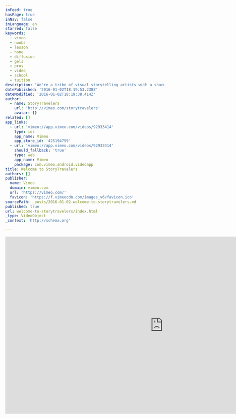 ```yaml
---
inFeed: true
hasPage: true
inNav: false
inLanguage: en
starred: false
keywords:
  - vimeo
  - noobs
  - lesson
  - hone
  - diffusion
  - gels
  - pros
  - video
  - school
  - tuition
description: "We're a tribe of visual storytelling artists with a shared passion for genuine travel experiences. Check out our stories. Http://storytravelers.com"
datePublished: '2016-01-02T18:19:53.238Z'
dateModified: '2016-01-02T18:19:38.414Z'
author:
  - name: StoryTravelers
    url: 'http://vimeo.com/storytravelers'
    avatar: {}
related: []
app_links:
  - url: 'vimeo://app.vimeo.com/videos/92933414'
    type: ios
    app_name: Vimeo
    app_store_id: '425194759'
  - url: 'vimeo://app.vimeo.com/videos/92933414'
    should_fallback: 'true'
    type: web
    app_name: Vimeo
    package: com.vimeo.android.videoapp
title: Welcome to StoryTravelers
authors: []
publisher:
  name: Vimeo
  domain: vimeo.com
  url: 'https://vimeo.com/'
  favicon: 'https://f.vimeocdn.com/images_v6/favicon.ico'
sourcePath: _posts/2016-01-02-welcome-to-storytravelers.md
published: true
url: welcome-to-storytravelers/index.html
_type: VideoObject
_context: 'http://schema.org'

---
```

<iframe src="https://cdn.embedly.com/widgets/media.html?src=https%3A%2F%2Fplayer.vimeo.com%2Fvideo%2F92933414&amp;url=https%3A%2F%2Fvimeo.com%2F92933414&amp;image=http%3A%2F%2Fi.vimeocdn.com%2Fvideo%2F509234857_1280.jpg&amp;key=b7d04c9b404c499eba89ee7072e1c4f7&amp;type=text%2Fhtml&amp;schema=vimeo" width="1000" height="563" scrolling="no" frameborder="0" allowfullscreen="allowfullscreen" style=""></iframe>